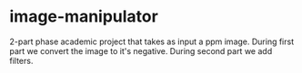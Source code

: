 # image-manipulator
2-part phase academic project that takes as input a ppm image. During first part we convert the image to it's negative. During second part we add filters.
